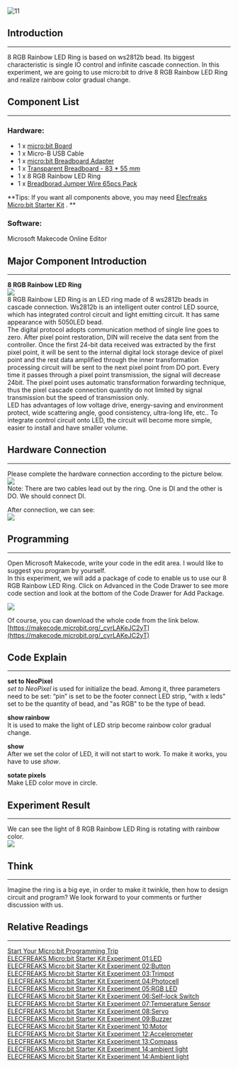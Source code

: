 ![11](https://i.imgur.com/F2gbRrO.jpg)    

## Introduction   
---
8 RGB Rainbow LED Ring is based on ws2812b bead. Its biggest characteristic is single IO control and infinite cascade connection. In this experiment, we are going to use micro:bit to drive 8 RGB Rainbow LED Ring and realize rainbow color gradual change.  

## Component List   
---
### Hardware:  
- 1 x [micro:bit Board](http://www.elecfreaks.com/estore/bbc-micro-bit-board-for-coding-programming.html)  
- 1 x Micro-B USB Cable  
- 1 x [micro:bit Breadboard Adapter](http://www.elecfreaks.com/estore/microbit-breadboard-adapter.html)  
- 1 x [Transparent Breadboard - 83 * 55 mm](http://www.elecfreaks.com/estore/transparent-breadboard-83-55-mm.html)  
- 1 x 8 RGB Rainbow LED Ring  
- 1 x [Breadborad Jumper Wire 65pcs Pack](http://www.elecfreaks.com/estore/breadborad-jumper-wire-65pcs-pack.html)  


**Tips: If you want all components above, you may need [Elecfreaks Micro:bit Starter Kit](http://www.elecfreaks.com/estore/elecfreaks-micro-bit-starter-kit-795.html) . **  


### Software:  
Microsoft Makecode Online Editor  

## Major Component Introduction  
---
**8 RGB Rainbow LED Ring**   
![](https://www.elecfreaks.com/wp-content/uploads/2018/03/2-14.jpg)   
8 RGB Rainbow LED Ring is an LED ring made of 8 ws2812b beads in cascade connection. Ws2812b is an intelligent outer control LED source, which has integrated control circuit and light emitting circuit. It has same appearance with 5050LED bead.   
The digital protocol adopts communication method of single line goes to zero. After pixel point restoration, DIN will receive the data sent from the controller. Once the first 24-bit data received was extracted by the first pixel point, it will be sent to the internal digital lock storage device of pixel point and the rest data amplified through the inner transformation processing circuit will be sent to the next pixel point from DO port.  Every time it passes through a pixel point transmission, the signal will decrease 24bit. The pixel point uses automatic transformation forwarding technique, thus the pixel cascade connection quantity do not limited by signal transmission but the speed of transmission only.  
LED has advantages of low voltage drive, energy-saving and environment protect, wide scattering angle, good consistency, ultra-long life, etc.. To integrate control circuit onto LED, the circuit will become more simple, easier to install and have smaller volume.   


## Hardware Connection  
---
Please complete the hardware connection according to the picture below.  
![](https://www.elecfreaks.com/wp-content/uploads/2018/03/3-6.png)  
Note: There are two cables lead out by the ring. One is DI and the other is DO. We should connect DI.  

After connection, we can see:  
![](https://www.elecfreaks.com/wp-content/uploads/2018/03/4-10.jpg)    


## Programming  
---
Open Microsoft Makecode, write your code in the edit area. I would like to suggest you program by yourself.    
In this experiment, we will add a package of code to enable us to use our 8 RGB Rainbow LED Ring. Click on Advanced in the Code Drawer to see more code section and look at the bottom of the Code Drawer for Add Package.  

![](https://www.elecfreaks.com/wp-content/uploads/2018/03/1-7.gif)  

Of course, you can download the whole code from the link below.  
[https://makecode.microbit.org/_cvrLAKeJC2yT](https://makecode.microbit.org/_cvrLAKeJC2yT)  


## Code Explain  
---
**set to NeoPixel**  
*set to NeoPixel* is used for initialize the bead. Among it, three parameters need to be set: “pin” is set to be the footer connect LED strip, "with x leds" set to be the quantity of bead, and "as RGB" to be the type of bead.  

**show rainbow**  
It is used to make the light of LED strip become rainbow color gradual change.  

**show**  
After we set the color of LED, it will not start to work. To make it works, you have to use *show*.  

**sotate pixels**  
Make LED color move in circle.    

## Experiment Result  
---
We can see the light of 8 RGB Rainbow LED Ring is rotating with rainbow color.  
![](https://www.elecfreaks.com/wp-content/uploads/2018/03/2.gif)  


## Think  
---
Imagine the ring is a big eye, in order to make it twinkle, then how to design circuit and program? We look forward to your comments or further discussion with us.  


## Relative Readings  
---
[Start Your Micro:bit Programming Trip](https://www.elecfreaks.com/9299.html)  
[ELECFREAKS Micro:bit Starter Kit Experiment 01:LED](https://www.elecfreaks.com/9784.html)  
[ELECFREAKS Micro:bit Starter Kit Experiment 02:Button](https://www.elecfreaks.com/9825.html)  
[ELECFREAKS Micro:bit Starter Kit Experiment 03:Trimpot](https://www.elecfreaks.com/9879.html)  
[ELECFREAKS Micro:bit Starter Kit Experiment 04:Photocell](https://www.elecfreaks.com/9909.html)  
[ELECFREAKS Micro:bit Starter Kit Experiment 05:RGB LED](https://www.elecfreaks.com/9978.html)  
[ELECFREAKS Micro:bit Starter Kit Experiment 06:Self-lock Switch](https://www.elecfreaks.com/10061.html)  
[ELECFREAKS Micro:bit Starter Kit Experiment 07:Temperature Sensor](https://www.elecfreaks.com/10166.html)  
[ELECFREAKS Micro:bit Starter Kit Experiment 08:Servo](https://www.elecfreaks.com/10221.html)  
[ELECFREAKS Micro:bit Starter Kit Experiment 09:Buzzer](https://www.elecfreaks.com/10318.html)  
[ELECFREAKS Micro:bit Starter Kit Experiment 10:Motor](https://www.elecfreaks.com/10362.html)  
[ELECFREAKS Micro:bit Starter Kit Experiment 12:Accelerometer](https://www.elecfreaks.com/10529.html)  
[ELECFREAKS Micro:bit Starter Kit Experiment 13:Compass](https://www.elecfreaks.com/10567.html)  
[ELECFREAKS Micro:bit Starter Kit Experiment 14:ambient light](https://www.elecfreaks.com/10649.html)  
[ELECFREAKS Micro:bit Starter Kit Experiment 14:Ambient light](https://www.elecfreaks.com/10649.html)  
